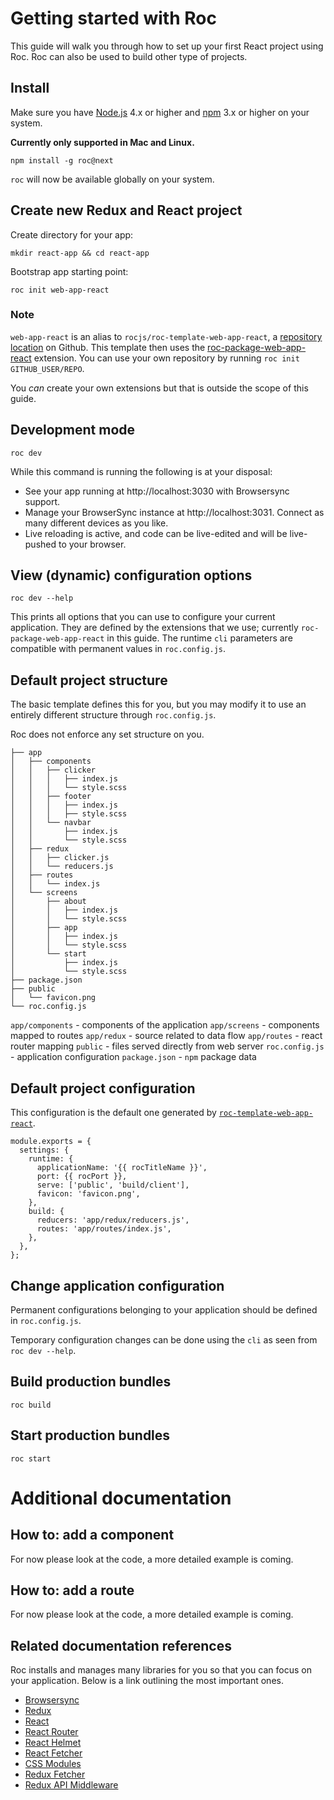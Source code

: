 # Getting started with Roc

This guide will walk you through how to set up your first React project using Roc. Roc can also be used to build other type of projects.

## Install
Make sure you have [Node.js](https://nodejs.org) 4.x or higher and [npm](https://www.npmjs.com/) 3.x or higher on your system.

__Currently only supported in Mac and Linux.__

```
npm install -g roc@next
```
`roc` will now be available globally on your system.

## Create new Redux and React project
Create directory for your app:
```
mkdir react-app && cd react-app
```
Bootstrap app starting point:
```
roc init web-app-react
```

### Note
`web-app-react` is an alias to `rocjs/roc-template-web-app-react`, a [repository location](https://github.com/rocjs/roc-template-web-app-react) on Github. This template then uses the [roc-package-web-app-react](https://github.com/rocjs/roc-package-web-app-react) extension. You can use your own repository by running `roc init GITHUB_USER/REPO`.

You _can_ create your own extensions but that is outside the scope of this guide.

## Development mode
```
roc dev
```
While this command is running the following is at your disposal:
- See your app running at http://localhost:3030 with Browsersync support.
- Manage your BrowserSync instance at http://localhost:3031. Connect as many different devices as you like.
- Live reloading is active, and code can be live-edited and will be live-pushed to your browser.

## View (dynamic) configuration options
```
roc dev --help
```

This prints all options that you can use to configure your current application. They are defined by the extensions that we use; currently `roc-package-web-app-react` in this guide. The runtime `cli` parameters are compatible with permanent values in `roc.config.js`.

## Default project structure
The basic template defines this for you, but you may modify it to use an entirely different structure through `roc.config.js`.

Roc does not enforce any set structure on you.
```
├── app
│   ├── components
│   │   ├── clicker
│   │   │   ├── index.js
│   │   │   └── style.scss
│   │   ├── footer
│   │   │   ├── index.js
│   │   │   ├── style.scss
│   │   └── navbar
│   │       ├── index.js
│   │       └── style.scss
│   ├── redux
│   │   ├── clicker.js
│   │   └── reducers.js
│   ├── routes
│   │   └── index.js
│   └── screens
│       ├── about
│       │   ├── index.js
│       │   └── style.scss
│       ├── app
│       │   ├── index.js
│       │   └── style.scss
│       └── start
│           ├── index.js
│           └── style.scss
├── package.json
├── public
│   └── favicon.png
└── roc.config.js

```

`app/components` - components of the application
`app/screens` - components mapped to routes
`app/redux` - source related to data flow
`app/routes` - react router mapping
`public` - files served directly from web server
`roc.config.js` - application configuration
`package.json` - `npm` package data

## Default project configuration
This configuration is the default one generated by [`roc-template-web-app-react`](https://github.com/rocjs/roc-template-web-app-react).
```
module.exports = {
  settings: {
    runtime: {
      applicationName: '{{ rocTitleName }}',
      port: {{ rocPort }},
      serve: ['public', 'build/client'],
      favicon: 'favicon.png',
    },
    build: {
      reducers: 'app/redux/reducers.js',
      routes: 'app/routes/index.js',
    },
  },
};
```

## Change application configuration
Permanent configurations belonging to your application should be defined in `roc.config.js`.

Temporary configuration changes can be done using the `cli` as seen from `roc dev --help`.

## Build production bundles
```
roc build
```

## Start production bundles
```
roc start
```

# Additional documentation

## How to: add a component
For now please look at the code, a more detailed example is coming.

## How to: add a route
For now please look at the code, a more detailed example is coming.

## Related documentation references
Roc installs and manages many libraries for you so that you can focus on your application. Below is a link outlining the most important ones.

- [Browsersync](https://browsersync.io)
- [Redux](https://github.com/rackt/redux)
- [React](https://facebook.github.io/react/)
- [React Router](https://github.com/rackt/react-router)
- [React Helmet](https://github.com/nfl/react-helmet)
- [React Fetcher](https://github.com/markdalgleish/react-fetcher)
- [CSS Modules](https://github.com/css-modules/css-modules)
- [Redux Fetcher](https://github.com/vgno/redux-fetcher)
- [Redux API Middleware](https://github.com/vgno/redux-api-middleware)

